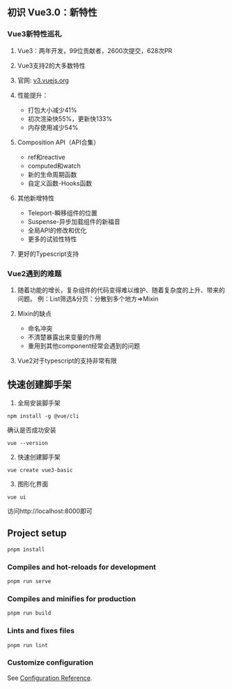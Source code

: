 ## 初识 Vue3.0：新特性
### Vue3新特性巡礼

1. Vue3：两年开发，99位贡献者，2600次提交，628次PR

2. Vue3支持2的大多数特性

3. 官网: [v3.vuejs.org](https://v3.vuejs.org)

4. 性能提升：
   - 打包大小减少41%
   - 初次渲染快55%，更新快133%
   - 内存使用减少54%

5. Composition API（API合集）
   - ref和reactive
   - computed和watch
   - 新的生命周期函数
   - 自定义函数-Hooks函数

6. 其他新增特性
   - Teleport-瞬移组件的位置
   - Suspense-异步加载组件的新福音
   - 全局API的修改和优化
   - 更多的试验性特性

7. 更好的Typescript支持

### Vue2遇到的难题

1. 随着功能的增长，复杂组件的代码变得难以维护、随着复杂度的上升、带来的问题。
    例：List筛选&分页：分散到多个地方=>Mixin

2. Mixin的缺点
   - 命名冲突
   - 不清楚暴露出来变量的作用
   - 重用到其他component经常会遇到的问题

3. Vue2对于typescript的支持非常有限

## 快速创建脚手架
1. 全局安装脚手架
```
npm install -g @vue/cli
```

确认是否成功安装
```
vue --version
```

2. 快速创建脚手架
```
vue create vue3-basic
```

3. 图形化界面
```
vue ui
```
访问http://localhost:8000即可

## Project setup
```
pnpm install
```

### Compiles and hot-reloads for development
```
pnpm run serve
```

### Compiles and minifies for production
```
pnpm run build
```

### Lints and fixes files
```
pnpm run lint
```

### Customize configuration
See [Configuration Reference](https://cli.vuejs.org/config/).

